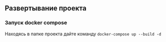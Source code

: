 Развертывание проекта
---

### Запуск docker compose
Находясь в папке проекта дайте команду
`docker-compose up --build -d`